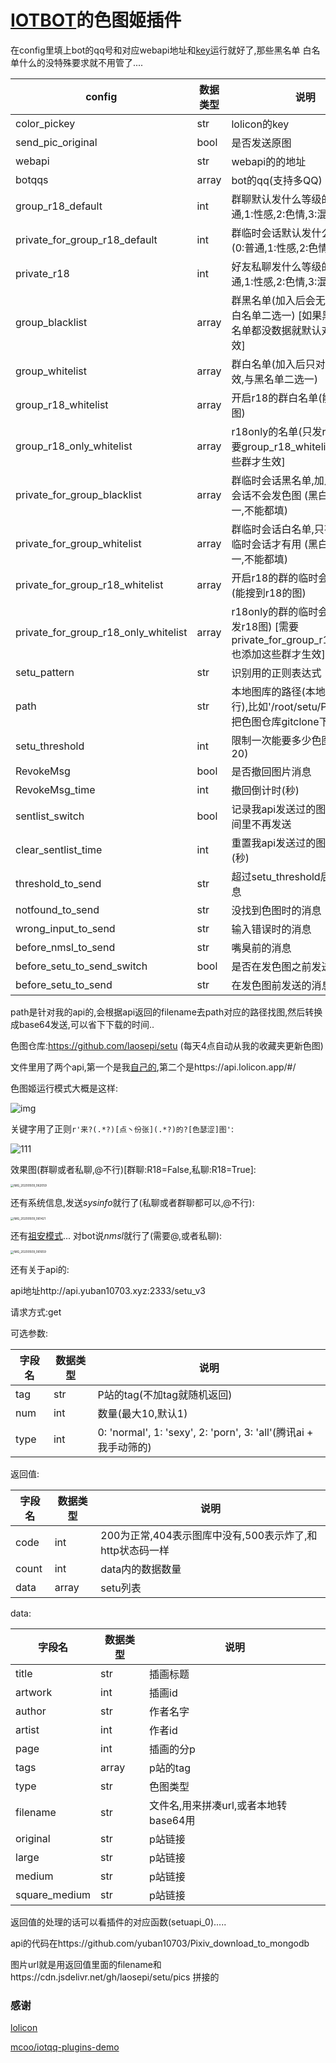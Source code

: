 # [IOTBOT](https://github.com/IOTQQ/IOTQQ)的色图姬插件

在config里填上bot的qq号和对应webapi地址和[key](https://api.lolicon.app/)运行就好了,那些黑名单 白名单什么的没特殊要求就不用管了....

| config                               | 数据类型 | 说明                                                         |
| ------------------------------------ | -------- | ------------------------------------------------------------ |
| color_pickey                         | str      | lolicon的key                                                 |
| send_pic_original                    | bool     | 是否发送原图                                                 |
| webapi                               | str      | webapi的的地址                                               |
| botqqs                               | array    | bot的qq(支持多QQ)                                            |
| group_r18_default                    | int      | 群聊默认发什么等级的图(0:普通,1:性感,2:色情,3:混合)          |
| private_for_group_r18_default        | int      | 群临时会话默认发什么等级的图(0:普通,1:性感,2:色情,3:混合)    |
| private_r18                          | int      | 好友私聊发什么等级的图(0:普通,1:性感,2:色情,3:混合)          |
| group_blacklist                      | array    | 群黑名单(加入后会无视这些群,与白名单二选一)  [如果黑名单和白名单都没数据就默认对所有群生效] |
| group_whitelist                      | array    | 群白名单(加入后只对里面的群生效,与黑名单二选一)              |
| group_r18_whitelist                  | array    | 开启r18的群白名单(能搜到r18的图)                             |
| group_r18_only_whitelist             | array    | r18only的名单(只发r18图)  [需要group_r18_whitelist也添加这些群才生效] |
| private_for_group_blacklist          | array    | 群临时会话黑名单,加入的群 临时会话不会发色图   (黑白名单二选一,不能都填) |
| private_for_group_whitelist          | array    | 群临时会话白名单,只有加入的群 临时会话才有用  (黑白名单二选一,不能都填) |
| private_for_group_r18_whitelist      | array    | 开启r18的群的临时会话白名单(能搜到r18的图)                   |
| private_for_group_r18_only_whitelist | array    | r18only的群的临时会话名单(只发r18图)  [需要private_for_group_r18_whitelist也添加这些群才生效] |
| setu_pattern                         | str      | 识别用的正则表达式                                           |
| path                                 | str      | 本地图库的路径(本地没图空着就行),比如'/root/setu/PICS/',可以把色图仓库gitclone下来..... |
| setu_threshold                       | int      | 限制一次能要多少色图...(最大20)                              |
| RevokeMsg                            | bool     | 是否撤回图片消息                                             |
| RevokeMsg_time                       | int      | 撤回倒计时(秒)                                               |
| sentlist_switch                      | bool     | 记录我api发送过的图片,在一段时间里不再发送                   |
| clear_sentlist_time                  | int      | 重置我api发送过的图片的倒计时(秒)                            |
| threshold_to_send                    | str      | 超过setu_threshold后发送的消息                               |
| notfound_to_send                     | str      | 没找到色图时的消息                                           |
| wrong_input_to_send                  | str      | 输入错误时的消息                                             |
| before_nmsl_to_send                  | str      | 嘴臭前的消息                                                 |
| before_setu_to_send_switch           | bool     | 是否在发色图之前发送消息                                     |
| before_setu_to_send                  | str      | 在发色图前发送的消息                                         |


path是针对我的api的,会根据api返回的filename去path对应的路径找图,然后转换成base64发送,可以省下下载的时间..

色图仓库:https://github.com/laosepi/setu (每天4点自动从我的收藏夹更新色图)

文件里用了两个api,第一个是我[自己的](http://api.yuban10703.xyz:2333/docs),第二个是https://api.lolicon.app/#/



色图姬运行模式大概是这样:

![img](https://cdn.jsdelivr.net/gh/yuban10703/BlogImgdata/img/20200509060759.png)

关键字用了正则`r'来?(.*?)[点丶份张](.*?)的?[色瑟涩]图'`:

![111](https://cdn.jsdelivr.net/gh/yuban10703/BlogImgdata/img/20200519215641.png)

效果图(群聊或者私聊,@不行)[群聊:R18=False,私聊:R18=True]:

<img src="https://cdn.jsdelivr.net/gh/yuban10703/BlogImgdata/img/20200509062130.jpg" alt="IMG_20200509_062059" style="zoom: 33%;" />

还有系统信息,发送*sysinfo*就行了(私聊或者群聊都可以,@不行):

<img src="https://cdn.jsdelivr.net/gh/yuban10703/BlogImgdata/img/20200509061522.jpg" alt="IMG_20200509_061421" style="zoom: 33%;" />

还有[祖安模式](http://shadiao.app/)... 对bot说*nmsl*就行了(需要@,或者私聊):

<img src="https://cdn.jsdelivr.net/gh/yuban10703/BlogImgdata/img/20200509061742.jpg" alt="IMG_20200509_061659" style="zoom:33%;" />

还有关于api的:

api地址http://api.yuban10703.xyz:2333/setu_v3

请求方式:get

可选参数:

| 字段名 | 数据类型 | 说明                                                         |
| ------ | -------- | ------------------------------------------------------------ |
| tag    | str      | P站的tag(不加tag就随机返回)                                  |
| num    | int      | 数量(最大10,默认1)                                           |
| type   | int      | 0: 'normal', 1: 'sexy', 2: 'porn', 3: 'all'(腾讯ai + 我手动筛的) |

返回值:

| 字段名 | 数据类型 | 说明                                                     |
| ------ | -------- | -------------------------------------------------------- |
| code   | int      | 200为正常,404表示图库中没有,500表示炸了,和http状态码一样 |
| count  | int      | data内的数据数量                                         |
| data   | array    | setu列表                                                 |

data:

| 字段名        | 数据类型 | 说明                                  |
| ------------- | -------- | ------------------------------------- |
| title         | str      | 插画标题                              |
| artwork       | int      | 插画id                                |
| author        | str      | 作者名字                              |
| artist        | int      | 作者id                                |
| page          | int      | 插画的分p                             |
| tags          | array    | p站的tag                              |
|type           | str	   | 色图类型								|
| filename      | str      | 文件名,用来拼凑url,或者本地转base64用 |
| original      | str      | p站链接                               |
| large         | str      | p站链接                               |
| medium        | str      | p站链接                               |
| square_medium | str      | p站链接                               |
返回值的处理的话可以看插件的对应函数(setuapi_0).....

api的代码在https://github.com/yuban10703/Pixiv_download_to_mongodb

图片url就是用返回值里面的filename和https://cdn.jsdelivr.net/gh/laosepi/setu/pics  拼接的

### 感谢

[lolicon](https://api.lolicon.app/#/setu)

[mcoo/iotqq-plugins-demo](https://github.com/mcoo/iotqq-plugins-demo)



